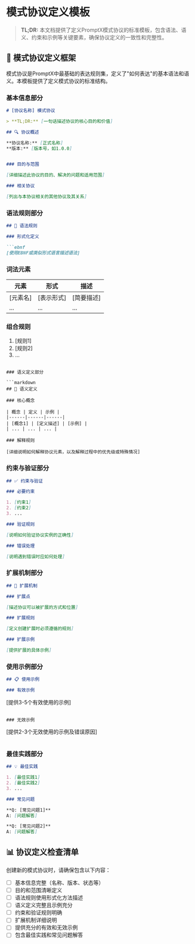 # 模式协议定义模板

> **TL;DR:** 本文档提供了定义PromptX模式协议的标准模板，包含语法、语义、约束和示例等关键要素，确保协议定义的一致性和完整性。

## 🧠 模式协议定义框架

模式协议是PromptX中最基础的表达规则集，定义了"如何表达"的基本语法和语义。本模板提供了定义模式协议的标准结构。

### 基本信息部分

```markdown
# [协议名称] 模式协议

> **TL;DR:** [一句话描述协议的核心目的和价值]

## 🔍 协议概述

**协议名称:** [正式名称]
**版本:** [版本号，如1.0.0]


### 目的与范围

[详细描述此协议的目的、解决的问题和适用范围]

### 相关协议

[列出与本协议相关的其他协议及其关系]
```

### 语法规则部分

```markdown
## 📝 语法规则

### 形式化定义

```ebnf
[使用EBNF或类似形式语言描述语法]
```

### 词法元素

| 元素 | 形式 | 描述 |
|------|------|------|
| [元素名] | [表示形式] | [简要描述] |
| ... | ... | ... |

### 组合规则

1. [规则1]
2. [规则2]
3. ...
```

### 语义定义部分

```markdown
## 🧩 语义定义

### 核心概念

| 概念 | 定义 | 示例 |
|------|------|------|
| [概念1] | [定义描述] | [示例] |
| ... | ... | ... |

### 解释规则

[详细说明如何解释协议元素，以及解释过程中的优先级或特殊情况]
```

### 约束与验证部分

```markdown
## ✅ 约束与验证

### 必要约束

1. [约束1]
2. [约束2]
3. ...

### 验证规则

[说明如何验证协议实例的正确性]

### 错误处理

[说明遇到错误时应如何处理]
```

### 扩展机制部分

```markdown
## 🔄 扩展机制

### 扩展点

[描述协议可以被扩展的方式和位置]

### 扩展规则

[定义创建扩展时必须遵循的规则]

### 扩展示例

[提供扩展的具体示例]
```

### 使用示例部分

```markdown
## 📋 使用示例

### 有效示例

```
[提供3-5个有效使用的示例]
```

### 无效示例

```
[提供2-3个无效使用的示例及错误原因]
```
```

### 最佳实践部分

```markdown
## 💡 最佳实践

1. [最佳实践1]
2. [最佳实践2]
3. ...

### 常见问题

**Q: [常见问题1]**  
A: [问题解答]

**Q: [常见问题2]**  
A: [问题解答]
```

## 📊 协议定义检查清单

创建新的模式协议时，请确保包含以下内容：

- [ ] 基本信息完整（名称、版本、状态等）
- [ ] 目的和范围清晰定义
- [ ] 语法规则使用形式化方法描述
- [ ] 语义定义完整且示例充分
- [ ] 约束和验证规则明确
- [ ] 扩展机制详细说明
- [ ] 提供充分的有效和无效示例
- [ ] 包含最佳实践和常见问题解答 